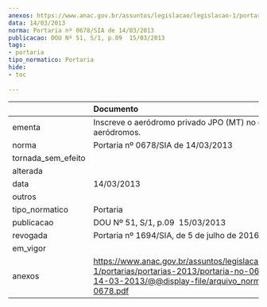 ```yaml
---
anexos: https://www.anac.gov.br/assuntos/legislacao/legislacao-1/portarias/portarias-2013/portaria-no-0678-sia-de-14-03-2013/@@display-file/arquivo_norma/PA2013-0678.pdf
data: 14/03/2013
norma: Portaria nº 0678/SIA de 14/03/2013
publicacao: DOU Nº 51, S/1, p.09  15/03/2013
tags:
- portaria
tipo_normatico: Portaria
hide: 
- toc 
 
---
```


|                    | Documento                                                                                                                                                         |
|:-------------------|:------------------------------------------------------------------------------------------------------------------------------------------------------------------|
| ementa             | Inscreve o aeródromo privado JPO (MT) no cadastro de aeródromos.                                                                                                  |
| norma              | Portaria nº 0678/SIA de 14/03/2013                                                                                                                                |
| tornada_sem_efeito |                                                                                                                                                                   |
| alterada           |                                                                                                                                                                   |
| data               | 14/03/2013                                                                                                                                                        |
| outros             |                                                                                                                                                                   |
| tipo_normatico     | Portaria                                                                                                                                                          |
| publicacao         | DOU Nº 51, S/1, p.09  15/03/2013                                                                                                                                  |
| revogada           | Portaria nº 1694/SIA, de 5 de julho de 2016                                                                                                                       |
| em_vigor           |                                                                                                                                                                   |
| anexos             | https://www.anac.gov.br/assuntos/legislacao/legislacao-1/portarias/portarias-2013/portaria-no-0678-sia-de-14-03-2013/@@display-file/arquivo_norma/PA2013-0678.pdf |